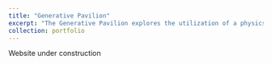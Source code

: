 ```yaml
---
title: "Generative Pavilion"
excerpt: "The Generative Pavilion explores the utilization of a physics engine to discretize complex geometries into a node-based panelization assembly framework." <br/><img src='/images/GDP'>"
collection: portfolio
---
```

Website under construction
